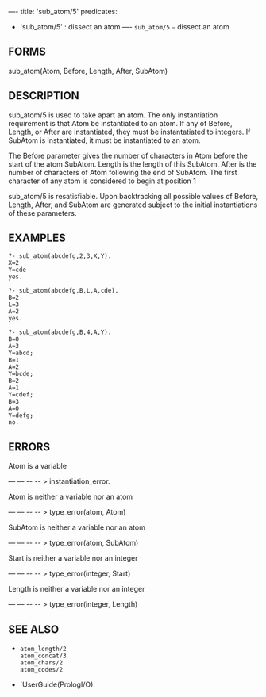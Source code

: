 —-
title: 'sub_atom/5'
predicates:
 - 'sub_atom/5' : dissect an atom
—-
`sub_atom/5` `—` dissect an atom


## FORMS

sub_atom(Atom, Before, Length, After, SubAtom)


## DESCRIPTION

sub_atom/5 is used to take apart an atom. The only instantiation requirement is that Atom be instantiated to an atom. If any of Before, Length, or After are instantiated, they must be instantatiated to integers. If SubAtom is instantiated, it must be instantiated to an atom.

The Before parameter gives the number of characters in Atom before the start of the atom SubAtom. Length is the length of this SubAtom. After is the number of characters of Atom following the end of SubAtom. The first character of any atom is considered to begin at position 1

sub_atom/5 is resatisfiable. Upon backtracking all possible values of Before, Length, After, and SubAtom are generated subject to the initial instantiations of these parameters.


## EXAMPLES

```
?- sub_atom(abcdefg,2,3,X,Y).
X=2
Y=cde
yes.
```

```
?- sub_atom(abcdefg,B,L,A,cde).
B=2
L=3
A=2
yes.
```

```
?- sub_atom(abcdefg,B,4,A,Y).
B=0
A=3
Y=abcd;
B=1
A=2
Y=bcde;
B=2
A=1
Y=cdef;
B=3
A=0
Y=defg;
no.
```


## ERRORS

Atom is a variable

— — -- -- &gt; instantiation_error.

Atom is neither a variable nor an atom

— — -- -- &gt; type_error(atom, Atom)

SubAtom is neither a variable nor an atom

— — -- -- &gt; type_error(atom, SubAtom)

Start is neither a variable nor an integer

— — -- -- &gt; type_error(integer, Start)

Length is neither a variable nor an integer

— — -- -- &gt; type_error(integer, Length)


## SEE ALSO

- `atom_length/2`  
`atom_concat/3`  
`atom_chars/2`  
`atom_codes/2`

- `UserGuide(PrologI/O).

